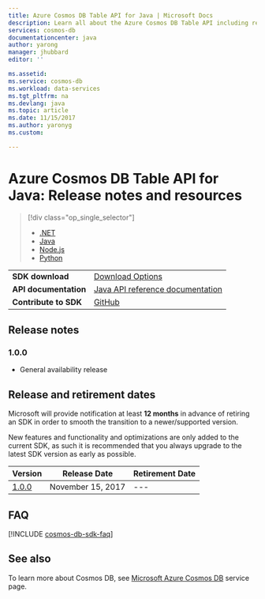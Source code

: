 ```yaml
---
title: Azure Cosmos DB Table API for Java | Microsoft Docs
description: Learn all about the Azure Cosmos DB Table API including release dates, retirement dates, and changes made between each version.
services: cosmos-db
documentationcenter: java
author: yarong
manager: jhubbard
editor: ''

ms.assetid: 
ms.service: cosmos-db
ms.workload: data-services
ms.tgt_pltfrm: na
ms.devlang: java
ms.topic: article
ms.date: 11/15/2017
ms.author: yaronyg
ms.custom: 

---
```

# Azure Cosmos DB Table API for Java: Release notes and resources
> [!div class="op_single_selector"]
> * [.NET](table-sdk-dotnet.md)
> * [Java](table-sdk-java.md)
> * [Node.js](table-sdk-nodejs.md)
> * [Python](table-sdk-python.md)
 

|   |   |
|---|---|
|**SDK download**|[Download Options](https://github.com/azure/azure-storage-java#download)|
|**API documentation**|[Java API reference documentation](http://azure.github.io/azure-storage-java/)|
|**Contribute to SDK**|[GitHub](https://github.com/Azure/azure-storage-java#contribute-code-or-provide-feedback)|

## Release notes

### <a name="1.0.0"/>1.0.0
* General availability release

## Release and retirement dates
Microsoft will provide notification at least **12 months** in advance of retiring an SDK in order to smooth the transition to a newer/supported version.

New features and functionality and optimizations are only added to the current SDK, as such it is  recommended that you always upgrade to the latest SDK version as early as possible. 

| Version | Release Date | Retirement Date |
| --- | --- | --- |
| [1.0.0](#1.0.0) |November 15, 2017 |--- |

## FAQ
[!INCLUDE [cosmos-db-sdk-faq](../../includes/cosmos-db-sdk-faq.md)]

## See also
To learn more about Cosmos DB, see [Microsoft Azure Cosmos DB](https://azure.microsoft.com/services/cosmos-db/) service page. 

